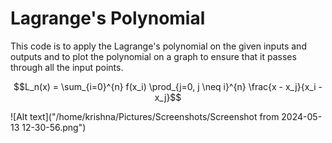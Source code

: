 # Lagrange's Polynomial

This code is to apply the Lagrange's polynomial on the given inputs and outputs and to plot the polynomial on a graph to ensure that it passes through all the input points.

$$L_n(x) = \sum_{i=0}^{n} f(x_i) \prod_{j=0, j \neq i}^{n} \frac{x - x_j}{x_i - x_j}$$

![Alt text]("/home/krishna/Pictures/Screenshots/Screenshot from 2024-05-13 12-30-56.png")
